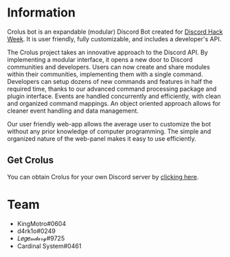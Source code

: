 # Information
Crolus bot is an expandable (modular) Discord Bot created for [Discord Hack Week](https://blog.discordapp.com/discord-community-hack-week-build-and-create-alongside-us-6b2a7b7bba33?gi=3b42d82a0608). It is user friendly, fully customizable, and includes a developer's API.

The Crolus project takes an innovative approach to the Discord API. By implementing a modular interface, it opens a new door to Discord communities and developers. Users can now create and share modules within their communities, implementing them with a single command. Developers can setup dozens of new commands and features in half the required time, thanks to our advanced command processing package and plugin interface. Events are handled concurrently and efficiently, with clean and organized command mappings. An object oriented approach allows for cleaner event handling and data management.

Our user friendly web-app allows the average user to customize the bot without any prior knowledge of computer programming. The simple and organized nature of the web-panel makes it easy to use efficiently.  

## Get Crolus
You can obtain Crolus for your own Discord server by [clicking here](https://discordapp.com/api/oauth2/authorize?client_id=592265882248675360&permissions=0&scope=bot).


# Team
- KingMotro#0604
- d4rk1o#0249
- 𝐿𝑒𝑔𝑒𝓃𝒹𝒶𝓇𝓎#9725
- Cardinal System#0461

